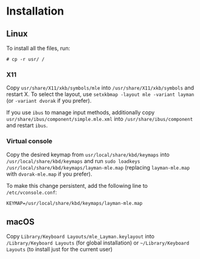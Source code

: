 # Installation

## Linux

To install all the files, run:
```
# cp -r usr/ /
```

### X11

Copy `usr/share/X11/xkb/symbols/mle` into `/usr/share/X11/xkb/symbols` and
restart X.
To select the layout, use `setxkbmap -layout mle -variant layman` (or `-variant
dvorak` if you prefer).

If you use `ibus` to manage input methods, additionally copy
`usr/share/ibus/component/simple.mle.xml` into `/usr/share/ibus/component` and
restart `ibus`.

### Virtual console

Copy the desired keymap from `usr/local/share/kbd/keymaps` into
`/usr/local/share/kbd/keymaps` and run `sudo loadkeys
/usr/local/share/kbd/keymaps/layman-mle.map` (replacing `layman-mle.map` with
`dvorak-mle.map` if you prefer).

To make this change persistent, add the following line to `/etc/vconsole.conf`:

```
KEYMAP=/usr/local/share/kbd/keymaps/layman-mle.map
```

## macOS

Copy `Library/Keyboard Layouts/mle_Layman.keylayout` into `/Library/Keyboard
Layouts` (for global installation) or `~/Library/Keyboard Layouts` (to install
just for the current user)
